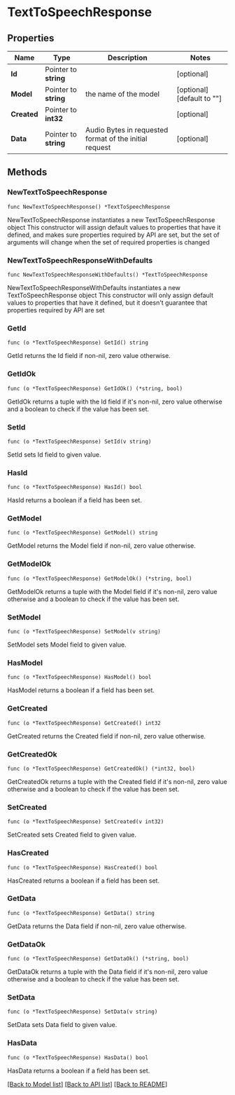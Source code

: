 # TextToSpeechResponse

## Properties

Name | Type | Description | Notes
------------ | ------------- | ------------- | -------------
**Id** | Pointer to **string** |  | [optional] 
**Model** | Pointer to **string** | the name of the model | [optional] [default to ""]
**Created** | Pointer to **int32** |  | [optional] 
**Data** | Pointer to **string** | Audio Bytes in requested format of the initial request | [optional] 

## Methods

### NewTextToSpeechResponse

`func NewTextToSpeechResponse() *TextToSpeechResponse`

NewTextToSpeechResponse instantiates a new TextToSpeechResponse object
This constructor will assign default values to properties that have it defined,
and makes sure properties required by API are set, but the set of arguments
will change when the set of required properties is changed

### NewTextToSpeechResponseWithDefaults

`func NewTextToSpeechResponseWithDefaults() *TextToSpeechResponse`

NewTextToSpeechResponseWithDefaults instantiates a new TextToSpeechResponse object
This constructor will only assign default values to properties that have it defined,
but it doesn't guarantee that properties required by API are set

### GetId

`func (o *TextToSpeechResponse) GetId() string`

GetId returns the Id field if non-nil, zero value otherwise.

### GetIdOk

`func (o *TextToSpeechResponse) GetIdOk() (*string, bool)`

GetIdOk returns a tuple with the Id field if it's non-nil, zero value otherwise
and a boolean to check if the value has been set.

### SetId

`func (o *TextToSpeechResponse) SetId(v string)`

SetId sets Id field to given value.

### HasId

`func (o *TextToSpeechResponse) HasId() bool`

HasId returns a boolean if a field has been set.

### GetModel

`func (o *TextToSpeechResponse) GetModel() string`

GetModel returns the Model field if non-nil, zero value otherwise.

### GetModelOk

`func (o *TextToSpeechResponse) GetModelOk() (*string, bool)`

GetModelOk returns a tuple with the Model field if it's non-nil, zero value otherwise
and a boolean to check if the value has been set.

### SetModel

`func (o *TextToSpeechResponse) SetModel(v string)`

SetModel sets Model field to given value.

### HasModel

`func (o *TextToSpeechResponse) HasModel() bool`

HasModel returns a boolean if a field has been set.

### GetCreated

`func (o *TextToSpeechResponse) GetCreated() int32`

GetCreated returns the Created field if non-nil, zero value otherwise.

### GetCreatedOk

`func (o *TextToSpeechResponse) GetCreatedOk() (*int32, bool)`

GetCreatedOk returns a tuple with the Created field if it's non-nil, zero value otherwise
and a boolean to check if the value has been set.

### SetCreated

`func (o *TextToSpeechResponse) SetCreated(v int32)`

SetCreated sets Created field to given value.

### HasCreated

`func (o *TextToSpeechResponse) HasCreated() bool`

HasCreated returns a boolean if a field has been set.

### GetData

`func (o *TextToSpeechResponse) GetData() string`

GetData returns the Data field if non-nil, zero value otherwise.

### GetDataOk

`func (o *TextToSpeechResponse) GetDataOk() (*string, bool)`

GetDataOk returns a tuple with the Data field if it's non-nil, zero value otherwise
and a boolean to check if the value has been set.

### SetData

`func (o *TextToSpeechResponse) SetData(v string)`

SetData sets Data field to given value.

### HasData

`func (o *TextToSpeechResponse) HasData() bool`

HasData returns a boolean if a field has been set.


[[Back to Model list]](../README.md#documentation-for-models) [[Back to API list]](../README.md#documentation-for-api-endpoints) [[Back to README]](../README.md)


